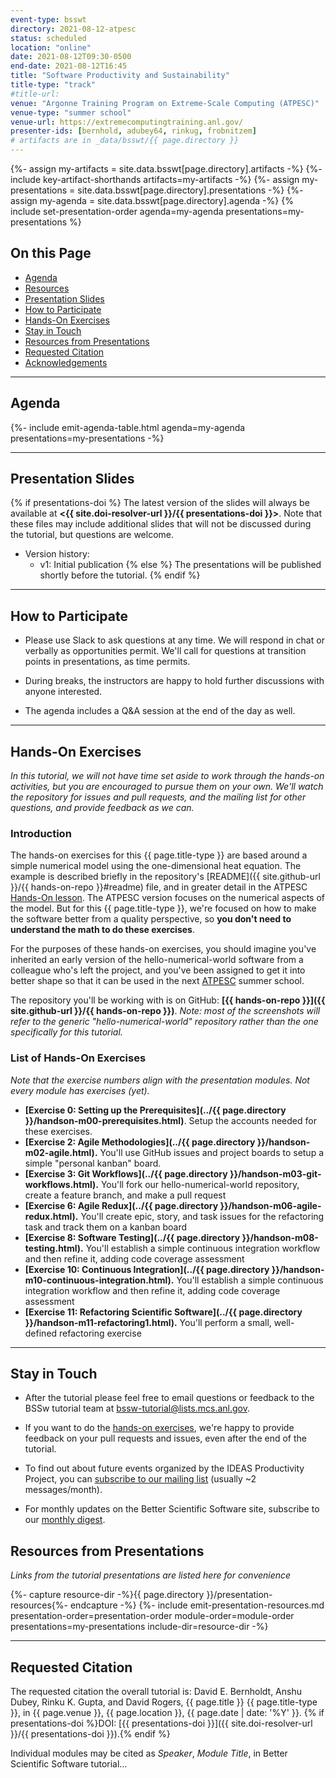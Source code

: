 ```yaml
---
event-type: bsswt
directory: 2021-08-12-atpesc
status: scheduled
location: "online"
date: 2021-08-12T09:30-0500
end-date: 2021-08-12T16:45
title: "Software Productivity and Sustainability"
title-type: "track"
#title-url:
venue: "Argonne Training Program on Extreme-Scale Computing (ATPESC)"
venue-type: "summer school"
venue-url: https://extremecomputingtraining.anl.gov/
presenter-ids: [bernhold, adubey64, rinkug, frobnitzem]
# artifacts are in _data/bsswt/{{ page.directory }}
---
```

{%- assign my-artifacts = site.data.bsswt[page.directory].artifacts -%}
{%- include key-artifact-shorthands artifacts=my-artifacts -%}
{%- assign my-presentations = site.data.bsswt[page.directory].presentations -%}
{%- assign my-agenda = site.data.bsswt[page.directory].agenda -%}
{% include set-presentation-order agenda=my-agenda presentations=my-presentations %}

## On this Page
* [Agenda](#agenda)
* [Resources](#resources)
* [Presentation Slides](#presentation-slides) 
* [How to Participate](#how-to-participate) 
* [Hands-On Exercises](#hands-on-exercises) 
* [Stay in Touch](#stay-in-touch) 
* [Resources from Presentations](#resources-from-presentations) 
* [Requested Citation](#requested-citation)
* [Acknowledgements](#acknowledgements)

---

## Agenda

{%- include emit-agenda-table.html agenda=my-agenda presentations=my-presentations -%}

---

## Presentation Slides

{% if presentations-doi %}
The latest version of the slides will always be available at **<{{ site.doi-resolver-url }}/{{ presentations-doi }}>**. Note that these files may include additional slides that will not be discussed during the tutorial, but questions are welcome.

* Version history:
  - v1: Initial publication
{% else %}
The presentations will be published shortly before the tutorial.
{% endif %}

---

## How to Participate

* Please use Slack to ask questions at any time.  We will respond in chat or verbally as opportunities permit.  We'll call for questions at transition points in presentations, as time permits.

* During breaks, the instructors are happy to hold further discussions with anyone interested.

* The agenda includes a Q&A session at the end of the day as well.

---
## Hands-On Exercises

*In this tutorial, we will not have time set aside to work through the hands-on activities, but you are encouraged to pursue them on your own.  We'll watch the repository for issues and pull requests, and the mailing list for other questions, and provide feedback as we can.*

### Introduction

The hands-on exercises for this {{ page.title-type }} are based around a simple numerical model using the one-dimensional heat equation.  The example is described briefly in the repository's [README]({{ site.github-url }}/{{ hands-on-repo }}#readme) file, and in greater detail in the ATPESC [Hands-On lesson](https://xsdk-project.github.io/MathPackagesTraining2020/lessons/hand_coded_heat/).  The ATPESC version focuses on the numerical aspects of the model.  But for this {{ page.title-type }}, we're focused on how to make the software better from a quality perspective, so **you don't need to understand the math to do these exercises**.

For the purposes of these hands-on exercises, you should imagine you've inherited an early version of the hello-numerical-world software from a colleague who's left the project, and you've been assigned to get it into better shape so that it can be used in the next [ATPESC](https://extremecomputingtraining.anl.gov/) summer school.

The repository you'll be working with is on GitHub: **[{{ hands-on-repo }}]({{ site.github-url }}/{{ hands-on-repo }})**.
*Note: most of the screenshots will refer to the generic "hello-numerical-world" repository rather than the one specifically for this tutorial.*

### List of Hands-On Exercises
*Note that the exercise numbers align with the presentation modules.  Not every module has exercises (yet).*
  * **[Exercise 0: Setting up the Prerequisites](../{{ page.directory }}/handson-m00-prerequisites.html)**. Setup the accounts needed for these exercises.
  * **[Exercise 2: Agile Methodologies](../{{ page.directory }}/handson-m02-agile.html).**  You'll use GitHub issues and project boards to setup a simple "personal kanban" board.
  * **[Exercise 3: Git Workflows](../{{ page.directory }}/handson-m03-git-workflows.html).** You'll fork our hello-numerical-world repository, create a feature branch, and make a pull request
  * **[Exercise 6: Agile Redux](../{{ page.directory }}/handson-m06-agile-redux.html).**  You'll create epic, story, and task issues for the refactoring task and track them on a kanban board
  * **[Exercise 8: Software Testing](../{{ page.directory }}/handson-m08-testing.html).** You'll establish a simple continuous integration workflow and then refine it, adding code coverage assessment
  * **[Exercise 10: Continuous Integration](../{{ page.directory }}/handson-m10-continuous-integration.html).** You'll establish a simple continuous integration workflow and then refine it, adding code coverage assessment
  * **[Exercise 11: Refactoring Scientific Software](../{{ page.directory }}/handson-m11-refactoring1.html).**  You'll perform a small, well-defined refactoring exercise

---
## Stay in Touch

* After the tutorial please feel free to email questions or feedback to the BSSw tutorial team at <bssw-tutorial@lists.mcs.anl.gov>.

* If you want to do the [hands-on exercises](#hands-on-exercises), we're happy to provide feedback on your pull requests and issues, even after the end of the tutorial.

* To find out about future events organized by the IDEAS Productivity Project, you can [subscribe to our mailing list](http://eepurl.com/cQCyJ5) (usually ~2 messages/month).

* For monthly updates on the Better Scientific Software site, subscribe to our [monthly digest](https://bssw.io/pages/receive-our-email-digest).


## Resources from Presentations

*Links from the tutorial presentations are listed here for convenience*

{%- capture resource-dir -%}{{ page.directory }}/presentation-resources{%- endcapture -%}
{%- include emit-presentation-resources.md presentation-order=presentation-order module-order=module-order presentations=my-presentations include-dir=resource-dir -%}

---

## Requested Citation

The requested citation the overall tutorial is: David E. Bernholdt, Anshu Dubey, Rinku K. Gupta, and David Rogers, {{ page.title }} {{ page.title-type }}, in {{ page.venue }}, {{ page.location }}, {{ page.date | date: '%Y' }}. {% if presentations-doi %}DOI: [{{ presentations-doi }}]({{ site.doi-resolver-url }}/{{ presentations-doi }}).{% endif %}

Individual modules may be cited as *Speaker*, *Module Title*, in Better Scientific Software tutorial…